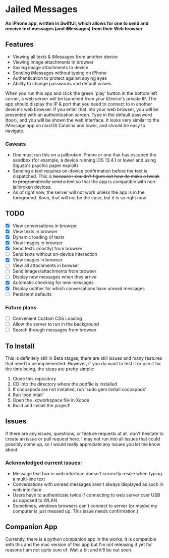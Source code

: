 # Jailed Messages

**An iPhone app, written in SwiftUI, which allows for one to send and receive text messages (and iMessages) from their Web browser**

## Features
- Viewing all texts & iMessages from another device
- Viewing image attachments in browser
- Saving image attachments to device
- Sending iMessages without typing on iPhone
- Authentication to protect against spying eyes
- Ability to change passwords and default values

When you run this app and click the green 'play' button in the bottom left corner, a web server will be launched from your iDevice's private IP. The app should display the IP & port that you need to connect to in another device's web browser. If you enter that into your web browser, you will be presented with an authentication screen. Type in the default password (toor), and you will be shown the web interface. It looks very similar to the iMessage app on macOS Catalina and lower, and should be easy to navigate. 

### Caveats
- One must run this on a jailbroken iPhone or one that has escaped the sandbox (for example, a device running iOS 13.4.1 or lower and using Siguza's psychic paper exploit)
- Sending a text requires on-device confirmation before the text is dispatched. This is ~~because I couldn't figure out how do make a tweak to programatically send a text~~ so that the app is compatible with non-jailbroken devices.
- As of right now, the server will not work unless the app is in the foreground. Soon, that will not be the case, but it is so right now.

## TODO

- [x] View conversations in browser
- [x] View texts in browser
- [x] Dynamic loading of texts
- [x] View Images in browser
- [x] Send texts (mostly) from browser
- [ ] Send texts without on-device interaction
- [x] View images in browser
- [ ] View all attachments in browser
- [ ] Send images/attachments from browser
- [ ] Display new messages when they arrive
- [x] Automatic checking for new messages
- [x] Display notifier for which conversations have unread messages
- [ ] Persistent defaults

### Future plans
- [ ] Convenient Custom CSS Loading
- [ ] Allow the server to run in the background
- [ ] Search through messages from browser

## To Install
This is definitely still in Beta stages; there are still issues and many features that need to be implemented. However, if you do want to test it or use it for the time being, the steps are pretty simple:

1. Clone this repository
2. CD into the directory where the podfile is installed
3. If cocoapods are not installed, run 'sudo gem install cocoapods'
4. Run 'pod intall'
5. Open the .xcworkspace file in Xcode
6. Build and install the project!

## Issues
If there are any issues, questions, or feature requests at all, don't hesitate to create an issue or pull request here. I may not run into all issues that could possibly come up, so I would really appreciate any issues you let me know about.

### Acknowledged current issues:
- Message text box in web interface doesn't correctly resize when typing a multi-line text
- Conversations with unread messages aren't always displayed as such in web interface
- Users have to authenticate twice if connecting to web server over USB as opposed to WLAN
- Sometimes, windows browsers can't connect to server (or maybe my computer is just messed up. This issue needs confirmation.)

## Companion App
Currently, there is a python companion app in the works; it is compatible with this and the mac version of this app but I'm not releasing it yet for reasons I am not quite sure of. Wait a bit and it'll be out soon.

